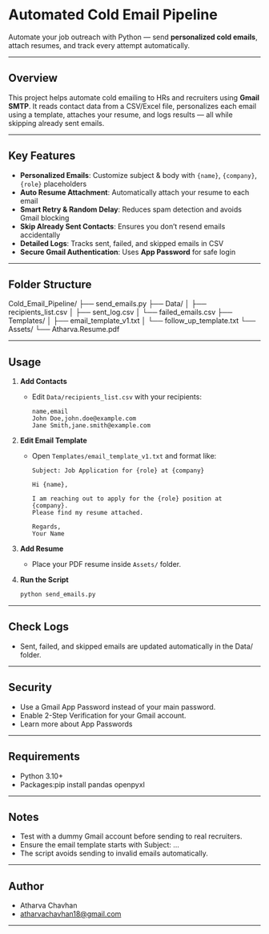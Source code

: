 #  Automated Cold Email Pipeline

Automate your job outreach with Python — send **personalized cold emails**, attach resumes, and track every attempt automatically.

---

##  Overview

This project helps automate cold emailing to HRs and recruiters using **Gmail SMTP**. It reads contact data from a CSV/Excel file, personalizes each email using a template, attaches your resume, and logs results — all while skipping already sent emails.

---

##  Key Features

-  **Personalized Emails**: Customize subject & body with `{name}`, `{company}`, `{role}` placeholders  
-  **Auto Resume Attachment**: Automatically attach your resume to each email  
-  **Smart Retry & Random Delay**: Reduces spam detection and avoids Gmail blocking  
-  **Skip Already Sent Contacts**: Ensures you don’t resend emails accidentally  
-  **Detailed Logs**: Tracks sent, failed, and skipped emails in CSV  
-  **Secure Gmail Authentication**: Uses **App Password** for safe login  

---

##  Folder Structure

Cold_Email_Pipeline/
├── send_emails.py
├── Data/
│   ├── recipients_list.csv
│   ├── sent_log.csv
│   └── failed_emails.csv
├── Templates/
│   ├── email_template_v1.txt
│   └── follow_up_template.txt
└── Assets/
    └── Atharva.Resume.pdf
    
---

##  Usage

1. **Add Contacts**  
   - Edit `Data/recipients_list.csv` with your recipients:  
     ```csv
     name,email
     John Doe,john.doe@example.com
     Jane Smith,jane.smith@example.com
     ```

2. **Edit Email Template**  
   - Open `Templates/email_template_v1.txt` and format like:  
     ```
     Subject: Job Application for {role} at {company}

     Hi {name},

     I am reaching out to apply for the {role} position at {company}. 
     Please find my resume attached.

     Regards,
     Your Name
     ```

3. **Add Resume**  
   - Place your PDF resume inside `Assets/` folder.

4. **Run the Script**  
   ```bash
   python send_emails.py

-----------

## Check Logs

- Sent, failed, and skipped emails are updated automatically in the Data/ folder.

----------

## Security

- Use a Gmail App Password instead of your main password.
- Enable 2-Step Verification for your Gmail account.
- Learn more about App Passwords

----------------

## Requirements

- Python 3.10+
- Packages:pip install pandas openpyxl

----------------

## Notes

- Test with a dummy Gmail account before sending to real recruiters.
- Ensure the email template starts with Subject: ...
- The script avoids sending to invalid emails automatically.

------------

## Author

- Atharva Chavhan
- atharvachavhan18@gmail.com

--------------------
